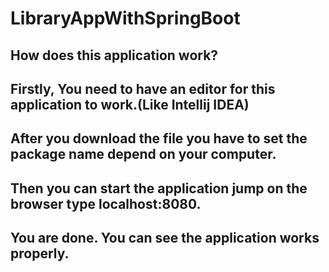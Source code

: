 # LibraryAppWithSpringBoot
## How does this application work?
## Firstly, You need to have an editor for this application to work.(Like Intellij IDEA)
## After you download the file you have to set the package name depend on your computer.
## Then you can start the application jump on the browser type localhost:8080.

## You are done. You can see the application works properly.
